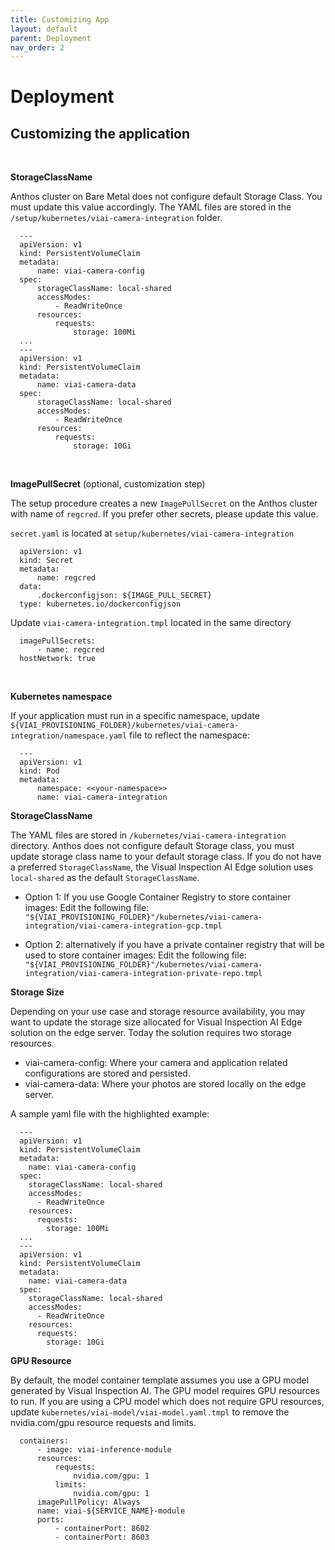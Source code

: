 ```yaml
---
title: Customizing App
layout: default
parent: Deployment
nav_order: 2
---
```

# Deployment

## Customizing the application

<br>

__StorageClassName__

Anthos cluster on Bare Metal does not configure default Storage Class. You must update this value accordingly. The YAML files are stored in the `/setup/kubernetes/viai-camera-integration` folder.

```text
  ---
  apiVersion: v1
  kind: PersistentVolumeClaim
  metadata:
      name: viai-camera-config
  spec:
      storageClassName: local-shared
      accessModes:
          - ReadWriteOnce
      resources:
          requests:
              storage: 100Mi
  ...
  ---
  apiVersion: v1
  kind: PersistentVolumeClaim
  metadata:
      name: viai-camera-data
  spec:
      storageClassName: local-shared
      accessModes:
          - ReadWriteOnce
      resources:
          requests:
              storage: 10Gi
```

<br>

__ImagePullSecret__ (optional, customization step)

The setup procedure creates a new `ImagePullSecret` on the Anthos cluster with name of `regcred`. If you prefer other secrets, please update this value.

`secret.yaml` is located at `setup/kubernetes/viai-camera-integration`

```text
  apiVersion: v1
  kind: Secret
  metadata:
      name: regcred
  data:
      .dockerconfigjson: ${IMAGE_PULL_SECRET}
  type: kubernetes.io/dockerconfigjson
```

Update `viai-camera-integration.tmpl` located in the same directory

```text
  imagePullSecrets:
      - name: regcred
  hostNetwork: true
```

<br>

__Kubernetes namespace__

If your application must run in a specific namespace, update `${VIAI_PROVISIONING_FOLDER}/kubernetes/viai-camera-integration/namespace.yaml` file
to reflect the namespace:

```text
  ---
  apiVersion: v1
  kind: Pod
  metadata:
      namespace: <<your-namespace>>
      name: viai-camera-integration
```

__StorageClassName__

The YAML files are stored in `/kubernetes/viai-camera-integration` directory. Anthos does not configure default Storage class, you must update storage class name to your default storage class. If you do not have a preferred `StorageClassName`, the Visual Inspection AI Edge solution uses `local-shared` as the default `StorageClassName`.

* Option 1: If you use Google Container Registry to store container images:
Edit the following file:  `"${VIAI_PROVISIONING_FOLDER}"/kubernetes/viai-camera-integration/viai-camera-integration-gcp.tmpl`

* Option 2: alternatively if you have a private container registry that will be used to store container images:
Edit the following file: `"${VIAI_PROVISIONING_FOLDER}"/kubernetes/viai-camera-integration/viai-camera-integration-private-repo.tmpl`

__Storage Size__

Depending on your use case and storage resource availability, you may want to update the storage size allocated for Visual Inspection AI Edge solution on the edge server. Today the solution requires two storage resources.

* viai-camera-config: Where your camera and application related configurations are stored and persisted.
* viai-camera-data: Where your photos are stored locally on the edge server.

A sample yaml file with the highlighted example:

```text
  ---
  apiVersion: v1
  kind: PersistentVolumeClaim
  metadata:
    name: viai-camera-config
  spec:
    storageClassName: local-shared
    accessModes:
      - ReadWriteOnce
    resources:
      requests:
        storage: 100Mi
  ...
  ---
  apiVersion: v1
  kind: PersistentVolumeClaim
  metadata:
    name: viai-camera-data
  spec:
    storageClassName: local-shared
    accessModes:
      - ReadWriteOnce
    resources:
      requests:
        storage: 10Gi
```

__GPU Resource__

By default, the model container template assumes you use a GPU model generated by Visual Inspection AI. The GPU model requires GPU resources to run. If you are using a CPU model which does not require GPU resources, update `kubernetes/viai-model/viai-model.yaml.tmpl` to remove the nvidia.com/gpu resource requests and limits.

```text
  containers:
      - image: viai-inference-module
      resources:
          requests:
              nvidia.com/gpu: 1
          limits:
              nvidia.com/gpu: 1
      imagePullPolicy: Always
      name: viai-${SERVICE_NAME}-module
      ports:
          - containerPort: 8602
          - containerPort: 8603
```
